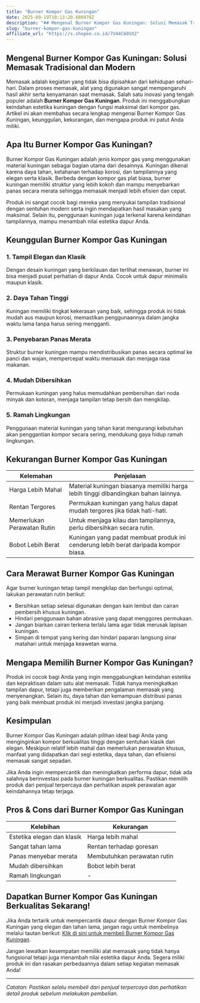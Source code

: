 ```yaml
---
title: "Burner Kompor Gas Kuningan"
date: 2025-09-19T10:13:20.686976Z
description: "## Mengenal Burner Kompor Gas Kuningan: Solusi Memasak Tradisional dan Modern..."
slug: "burner-kompor-gas-kuningan"
affiliate_url: "https://s.shopee.co.id/7V44C68VX2"
---
```

## Mengenal Burner Kompor Gas Kuningan: Solusi Memasak Tradisional dan Modern

Memasak adalah kegiatan yang tidak bisa dipisahkan dari kehidupan sehari-hari. Dalam proses memasak, alat yang digunakan sangat mempengaruhi hasil akhir serta kenyamanan saat memasak. Salah satu inovasi yang tengah populer adalah **Burner Kompor Gas Kuningan**. Produk ini menggabungkan keindahan estetika kuningan dengan fungsi maksimal dari kompor gas. Artikel ini akan membahas secara lengkap mengenai Burner Kompor Gas Kuningan, keunggulan, kekurangan, dan mengapa produk ini patut Anda miliki.

## Apa Itu Burner Kompor Gas Kuningan?

Burner Kompor Gas Kuningan adalah jenis kompor gas yang menggunakan material kuningan sebagai bagian utama dari desainnya. Kuningan dikenal karena daya tahan, ketahanan terhadap korosi, dan tampilannya yang elegan serta klasik. Berbeda dengan kompor gas plat biasa, burner kuningan memiliki struktur yang lebih kokoh dan mampu menyebarkan panas secara merata sehingga memasak menjadi lebih efisien dan cepat.

Produk ini sangat cocok bagi mereka yang menyukai tampilan tradisional dengan sentuhan modern serta ingin mendapatkan hasil masakan yang maksimal. Selain itu, penggunaan kuningan juga terkenal karena keindahan tampilannya, mampu menambah nilai estetika dapur Anda.

## Keunggulan Burner Kompor Gas Kuningan

### 1. Tampil Elegan dan Klasik
Dengan desain kuningan yang berkilauan dan terlihat menawan, burner ini bisa menjadi pusat perhatian di dapur Anda. Cocok untuk dapur minimalis maupun klasik.

### 2. Daya Tahan Tinggi
Kuningan memiliki tingkat kekerasan yang baik, sehingga produk ini tidak mudah aus maupun korosi, memastikan penggunaannya dalam jangka waktu lama tanpa harus sering mengganti.

### 3. Penyebaran Panas Merata
Struktur burner kuningan mampu mendistribusikan panas secara optimal ke panci dan wajan, mempercepat waktu memasak dan menjaga rasa makanan.

### 4. Mudah Dibersihkan
Permukaan kuningan yang halus memudahkan pembersihan dari noda minyak dan kotoran, menjaga tampilan tetap bersih dan mengkilap.

### 5. Ramah Lingkungan
Penggunaan material kuningan yang tahan karat mengurangi kebutuhan akan penggantian kompor secara sering, mendukung gaya hidup ramah lingkungan.

## Kekurangan Burner Kompor Gas Kuningan

| Kelemahan                         | Penjelasan                                                     |
|----------------------------------|----------------------------------------------------------------|
| Harga Lebih Mahal               | Material kuningan biasanya memiliki harga lebih tinggi dibandingkan bahan lainnya. |
| Rentan Tergores                  | Permukaan kuningan yang halus dapat mudah tergores jika tidak hati-hati. |
| Memerlukan Perawatan Rutin       | Untuk menjaga kilau dan tampilannya, perlu dibersihkan secara rutin. |
| Bobot Lebih Berat               | Kuningan yang padat membuat produk ini cenderung lebih berat daripada kompor biasa. |

## Cara Merawat Burner Kompor Gas Kuningan

Agar burner kuningan tetap tampil mengkilap dan berfungsi optimal, lakukan perawatan rutin berikut:

- Bersihkan setiap selesai digunakan dengan kain lembut dan cairan pembersih khusus kuningan.
- Hindari penggunaan bahan abrasive yang dapat menggores permukaan.
- Jangan biarkan cairan terkena terlalu lama agar tidak merusak lapisan kuningan.
- Simpan di tempat yang kering dan hindari paparan langsung sinar matahari untuk menjaga keawetan warna.

## Mengapa Memilih Burner Kompor Gas Kuningan?

Produk ini cocok bagi Anda yang ingin menggabungkan keindahan estetika dan kepraktisan dalam satu alat memasak. Tidak hanya meningkatkan tampilan dapur, tetapi juga memberikan pengalaman memasak yang menyenangkan. Selain itu, daya tahan dan kemampuan distribusi panas yang baik membuat produk ini menjadi investasi jangka panjang.

## Kesimpulan

Burner Kompor Gas Kuningan adalah pilihan ideal bagi Anda yang menginginkan kompor berkualitas tinggi dengan sentuhan klasik dan elegan. Meskipun relatif lebih mahal dan memerlukan perawatan khusus, manfaat yang didapatkan dari segi estetika, daya tahan, dan efisiensi memasak sangat sepadan.

Jika Anda ingin mempercantik dan meningkatkan performa dapur, tidak ada salahnya berinvestasi pada burner kuningan berkualitas. Pastikan memilih produk dari penjual terpercaya dan perhatikan aspek perawatan agar keindahannya tetap terjaga.

## Pros & Cons dari Burner Kompor Gas Kuningan

| Kelebihan                     | Kekurangan                              |
|------------------------------|----------------------------------------|
| Estetika elegan dan klasik   | Harga lebih mahal                     |
| Sangat tahan lama            | Rentan terhadap goresan               |
| Panas menyebar merata         | Membutuhkan perawatan rutin           |
| Mudah dibersihkan            | Bobot lebih berat                     |
| Ramah lingkungan             | -                                      |

## Dapatkan Burner Kompor Gas Kuningan Berkualitas Sekarang!

Jika Anda tertarik untuk mempercantik dapur dengan Burner Kompor Gas Kuningan yang elegan dan tahan lama, jangan ragu untuk membelinya melalui tautan berikut: [Klik di sini untuk membeli Burner Kompor Gas Kuningan](https://s.shopee.co.id/7V44C68VX2).

Jangan lewatkan kesempatan memiliki alat memasak yang tidak hanya fungsional tetapi juga menambah nilai estetika dapur Anda. Segera miliki produk ini dan rasakan perbedaannya dalam setiap kegiatan memasak Anda!

---

*Catatan: Pastikan selalu membeli dari penjual terpercaya dan perhatikan detail produk sebelum melakukan pembelian.*
